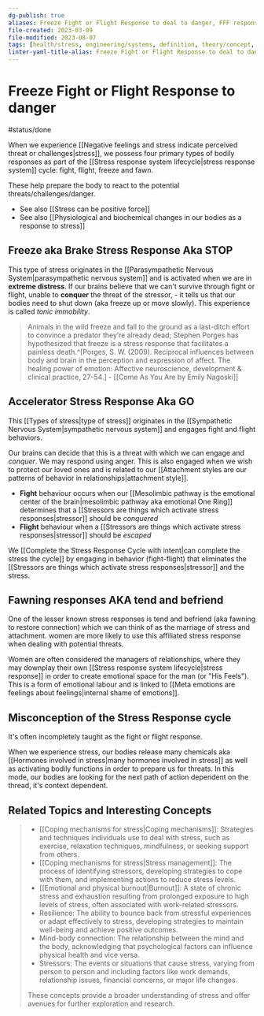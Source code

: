 ```yaml
---
dg-publish: true
aliases: Freeze Fight or Flight Response to deal to danger, FFF response, fight flight or freeze, fight flight or freeze, , fight or flight response, fight or flight, body preparing for danger, survival mechanism, perceived threat body response, physiological and psychological body responses to demands or challenges, feelings of stress, reaction when threatened, perceive a threat, perceiving a threat, physiological body response to stress, body response to stress, physical response to stress, body response to danger, "fight or flight" response
file-created: 2023-03-09
file-modified: 2023-08-07
tags: [health/stress, engineering/systems, definition, theory/concept, challenge, biology/human-biology/body, health/stress, psychology]
linter-yaml-title-alias: Freeze Fight or Flight Response to deal to danger
---
```


# Freeze Fight or Flight Response to danger

#status/done

When we experience [[Negative feelings and stress indicate perceived threat or challenges|stress]], we possess four primary types of bodily responses as part of the [[Stress response system lifecycle|stress response system]] cycle: fight, flight, freeze and fawn.

These help prepare the body to react to the potential threats/challenges/danger.

- See also [[Stress can be positive force]]
- See also [[Physiological and biochemical changes in our bodies as a response to stress]]

## Freeze aka Brake Stress Response Aka STOP

This type of stress originates in the [[Parasympathetic Nervous System|parasympathetic nervous system]] and is activated when we are in **extreme distress**.  If our brains believe that we can't survive through fight or flight, unable to **conquer** the threat of the stressor, - it tells us that our bodies need to shut down (aka freeze up or move slowly). This experience is called *tonic immobility*.

> Animals in the wild freeze and fall to the ground as a last-ditch effort to convince a predator they’re already dead; Stephen Porges has hypothesized that freeze is a stress response that facilitates a painless death.^[Porges, S. W. (2009). Reciprocal influences between body and brain in the perception and expression of affect. The healing power of emotion: Affective neuroscience, development & clinical practice, 27-54.]
> \- [[Come As You Are by Emily Nagoski]]

## Accelerator Stress Response Aka GO

This [[Types of stress|type of stress]] originates in the [[Sympathetic Nervous System|sympathetic nervous system]] and engages fight and flight behaviors.

Our brains can decide that this is a threat with which we can engage and *conquer*. We may respond using anger. This is also engaged when we wish to protect our loved ones and is related to our [[Attachment styles are our patterns of behavior in relationships|attachment style]].

- **Fight** behaviour occurs when our [[Mesolimbic pathway is the emotional center of the brain|mesolimbic pathway aka emotional One Ring]]  determines that a [[Stressors are things which activate stress responses|stressor]] should be *conquered*
- **Flight** behaviour when a [[Stressors are things which activate stress responses|stressor]] should be *escaped*

We [[Complete the Stress Response Cycle with intent|can complete the stress the cycle]] by engaging in behavior (fight-flight) that eliminates the [[Stressors are things which activate stress responses|stressor]] and the stress.

## Fawning responses AKA tend and befriend

One of the lesser known stress responses is tend and befriend (aka fawning to restore connection) which we can think of as the marriage of stress and attachment. women are more likely to use this affiliated stress response when dealing with potential threats.

Women are often considered the managers of relationships, where they may downplay their own [[Stress response system lifecycle|stress response]] in order to create emotional space for the man (or "His Feels"). This is a form of emotional labour and is linked to [[Meta emotions are feelings about feelings|internal shame of emotions]].

## Misconception of the Stress Response cycle

It's often incompletely taught as the fight or flight response.

When we experience stress, our bodies release many chemicals aka [[Hormones involved in stress|many hormones involved in stress]] as well as activating bodily functions in order to prepare us for threats. In this mode, our bodies are looking for the next path of action dependent on the thread, it's context dependent.

## Related Topics and Interesting Concepts

>
> - [[Coping mechanisms for stress|Coping mechanisms]]: Strategies and techniques individuals use to deal with stress, such as exercise, relaxation techniques, mindfulness, or seeking support from others.
> - [[Coping mechanisms for stress|Stress management]]: The process of identifying stressors, developing strategies to cope with them, and implementing actions to reduce stress levels.
> - [[Emotional and physical burnout|Burnout]]: A state of chronic stress and exhaustion resulting from prolonged exposure to high levels of stress, often associated with work-related stressors.
> - Resilience: The ability to bounce back from stressful experiences or adapt effectively to stress, developing strategies to maintain well-being and achieve positive outcomes.
> - Mind-body connection: The relationship between the mind and the body, acknowledging that psychological factors can influence physical health and vice versa.
> - Stressors: The events or situations that cause stress, varying from person to person and including factors like work demands, relationship issues, financial concerns, or major life changes.
>
> These concepts provide a broader understanding of stress and offer avenues for further exploration and research.
